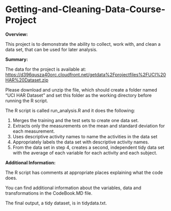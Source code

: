 # Getting-and-Cleaning-Data-Course-Project

**Overview:**

This project is to demonstrate the ability to collect, work with, and clean a data set, that can be used for later analysis.


**Summary:**

The data for the project is available at: https://d396qusza40orc.cloudfront.net/getdata%2Fprojectfiles%2FUCI%20HAR%20Dataset.zip

Please download and unzip the file, which should create a folder named “UCI HAR Dataset” and set this folder as the working directory before running the R script.

The R script is called run_analysis.R and it does the following:

1. Merges the training and the test sets to create one data set.
2. Extracts only the measurements on the mean and standard deviation for each measurement.
3. Uses descriptive activity names to name the activities in the data set
4. Appropriately labels the data set with descriptive activity names.
5. From the data set in step 4, creates a second, independent tidy data set with the average of each variable for each activity and each subject.


**Additional Information:**

The R script has comments at appropriate places explaining what the code does.

You can find additional information about the variables, data and transformations in the CodeBook.MD file.

The final output, a tidy dataset, is in tidydata.txt. 
